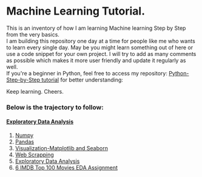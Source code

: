 # Machine Learning Tutorial.
This is an inventory of how I am learning Machine learning Step by Step from the very basics.<br>
I am building this repository one day at a time for people like me who wants to learn every single day. May be you might learn something out of here or use a code snippet for your own project. I will try to add as many comments as possible which makes it more user friendly and update it regularly as well.<br>
If you're a beginner in Python, feel free to access my repository: [Python-Step-by-Step tutorial](https://github.com/ds-souvik/Python-Step-by-Step) for better understanding: <br>

Keep learning. Cheers.

### Below is the trajectory to follow: <br>
#### <ins>Exploratory Data Analysis</ins>
1.  [Numpy](https://github.com/ds-souvik/Machine-Learning-Libraries-Tutorials./tree/master/1%20Numpy) <br>
2.  [Pandas](https://github.com/ds-souvik/Machine-Learning-Libraries-Tutorials./tree/master/2%20Pandas)
3.  [Visualization-Matplotlib and Seaborn](https://github.com/ds-souvik/Machine-Learning-Libraries-Tutorials./tree/master/3%20Visualization-Matplotlib%20and%20Seaborn)
4.  [Web Scrapping](https://github.com/ds-souvik/Machine-Learning-Libraries-Tutorials./tree/master/4%20Web%20Scrapping)
5.  [Exploratory Data Analysis](https://github.com/ds-souvik/Machine-Learning-Libraries-Tutorials./tree/master/5%20Exploratory%20Data%20Analysis)
6.  [6 IMDB Top 100 Movies EDA Assignment](https://github.com/ds-souvik/Machine-Learning-Libraries-Tutorials./tree/master/6%20IMDB%20Top%20100%20Movies%20EDA%20Assignment)

